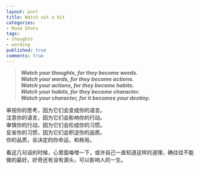```yaml
---
layout: post
title: Watch out a bit
categories:
- Mood Shots
tags:
- thoughts
- wording
published: true
comments: true
---
```

<p><blockquote><strong><em>Watch your thoughts, for they become words.<br />
Watch your words, for they become actions.<br />
Watch your actions, for they become habits.<br />
Watch your habits, for they become character.<br />
Watch your character, for it becomes your destiny.</em></strong></blockquote></p>

<p>审视你的思考，因为它们会变成你的语言。<br />
注意你的语言，因为它们会影响你的行动。<br />
审慎你的行动，因为它们会形成你的习惯。<br />
反省你的习惯，因为它们会积淀你的品质。<br />
你的品质，会决定的你命运，和格局。</p>

<p>看这几句话的时候，心里面咯噔一下，或许自己一直知道这样的道理，确往往不能做的最好。好奇还有没有源头，可以影响人的一生。</p>
